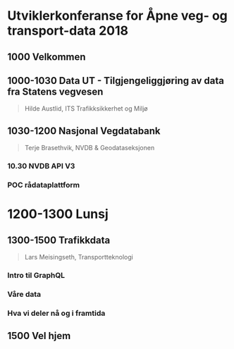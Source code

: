 # Utviklerkonferanse for Åpne veg- og transport-data 2018

## 1000 Velkommen

## 1000-1030 Data UT - Tilgjengeliggjøring av data fra Statens vegvesen
> Hilde Austlid, ITS Trafikksikkerhet og Miljø

## 1030-1200 Nasjonal Vegdatabank
> Terje Brasethvik, NVDB & Geodataseksjonen
### 10.30 NVDB API V3
### POC rådataplattform

# 1200-1300 Lunsj

## 1300-1500 Trafikkdata
> Lars Meisingseth, Transportteknologi

### Intro til GraphQL
###	Våre data 
### Hva vi deler nå og i framtida

## 1500 Vel hjem
